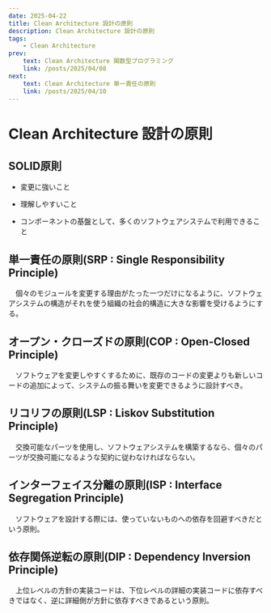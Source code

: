 ```yaml
---
date: 2025-04-22
title: Clean Architecture 設計の原則
description: Clean Architecture 設計の原則
tags: 
    - Clean Architecture
prev:
    text: Clean Architecture 関数型プログラミング
    link: /posts/2025/04/08
next:
    text: Clean Architecture 単一責任の原則
    link: /posts/2025/04/10
---
```


# Clean Architecture 設計の原則

## SOLID原則

* 変更に強いこと

* 理解しやすいこと

* コンポーネントの基盤として、多くのソフトウェアシステムで利用できること

## 単一責任の原則(SRP : Single Responsibility Principle)

&emsp;個々のモジュールを変更する理由がたった一つだけになるように、ソフトウェアシステムの構造がそれを使う組織の社会的構造に大きな影響を受けるようにする。

## オープン・クローズドの原則(COP : Open-Closed Principle)

&emsp;ソフトウェアを変更しやすくするために、既存のコードの変更よりも新しいコードの追加によって、システムの振る舞いを変更できるように設計すべき。

## リコリフの原則(LSP : Liskov Substitution Principle)

&emsp;交換可能なパーツを使用し、ソフトウェアシステムを構築するなら、個々のパーツが交換可能になるような契約に従わなければならない。

## インターフェイス分離の原則(ISP : Interface Segregation Principle)

&emsp;ソフトウェアを設計する際には、使っていないものへの依存を回避すべきだという原則。

## 依存関係逆転の原則(DIP : Dependency Inversion Principle)

&emsp;上位レベルの方針の実装コードは、下位レベルの詳細の実装コードに依存すべきではなく、逆に詳細側が方針に依存すべきであるという原則。
